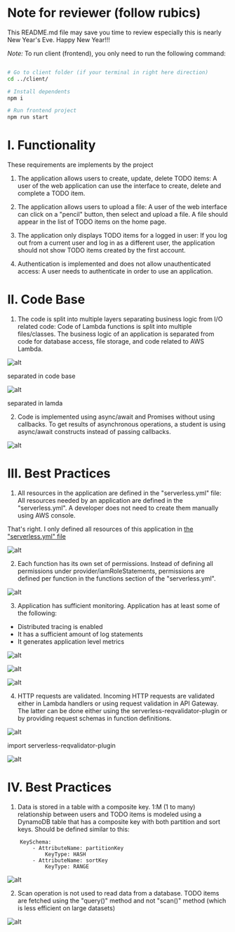 # Note for reviewer (follow rubics)

This README.md file may save you time to review especially this is nearly New Year's Eve. Happy New Year!!!

_Note:_ To run client (frontend), you only need to run the following command:

```bash

# Go to client folder (if your terminal in right here direction)
cd ../client/

# Install dependents
npm i

# Run frontend project
npm run start

```

# I. Functionality

These requirements are implements by the project

1. The application allows users to create, update, delete TODO items: A user of the web application can use the interface to create, delete and complete a TODO item.

2. The application allows users to upload a file: A user of the web interface can click on a "pencil" button, then select and upload a file. A file should appear in the list of TODO items on the home page.

3. The application only displays TODO items for a logged in user: If you log out from a current user and log in as a different user, the application should not show TODO items created by the first account.

4. Authentication is implemented and does not allow unauthenticated access: A user needs to authenticate in order to use an application.

# II. Code Base

1. The code is split into multiple layers separating business logic from I/O related code: Code of Lambda functions is split into multiple files/classes. The business logic of an application is separated from code for database access, file storage, and code related to AWS Lambda.

![alt](./img-1.png)

separated in code base

![alt](./img-2.png)

separated in lamda

2. Code is implemented using async/await and Promises without using callbacks. To get results of asynchronous operations, a student is using async/await constructs instead of passing callbacks.

![alt](./img-3.png)

# III. Best Practices

1. All resources in the application are defined in the "serverless.yml" file: All resources needed by an application are defined in the "serverless.yml". A developer does not need to create them manually using AWS console.

That's right. I only defined all resources of this application in [the "serverless.yml" file](../backend/serverless.yml)

![alt](./img-4.png)

2. Each function has its own set of permissions. Instead of defining all permissions under provider/iamRoleStatements, permissions are defined per function in the functions section of the "serverless.yml".

![alt](./img-5.png)

3. Application has sufficient monitoring. Application has at least some of the following:

- Distributed tracing is enabled
- It has a sufficient amount of log statements
- It generates application level metrics

![alt](./img-6.png)

![alt](./img-7.png)

![alt](./img-8.png)

4. HTTP requests are validated. Incoming HTTP requests are validated either in Lambda handlers or using request validation in API Gateway. The latter can be done either using the serverless-reqvalidator-plugin or by providing request schemas in function definitions.

![alt](./img-4.png)

import serverless-reqvalidator-plugin

![alt](./img-9.png)

# IV. Best Practices

1. Data is stored in a table with a composite key. 1:M (1 to many) relationship between users and TODO items is modeled using a DynamoDB table that has a composite key with both partition and sort keys. Should be defined similar to this:

```
    KeySchema:
        - AttributeName: partitionKey
            KeyType: HASH
        - AttributeName: sortKey
            KeyType: RANGE
```

![alt](./img-10.png)

2. Scan operation is not used to read data from a database. TODO items are fetched using the "query()" method and not "scan()" method (which is less efficient on large datasets)

![alt](./img-11.png)
